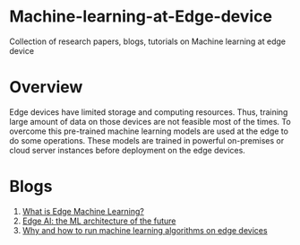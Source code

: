 # Machine-learning-at-Edge-device
Collection of research papers, blogs, tutorials on Machine learning at edge device

# Overview
Edge devices have limited storage and computing resources. Thus, training large amount of data on those devices are not feasible most of the times. To overcome this pre-trained machine learning models are used at the edge to do some operations. These models are trained in powerful on-premises or cloud server instances before deployment on the edge devices.


# Blogs
1. <a href="https://www.fierceelectronics.com/electronics/what-edge-machine-learning" target="_black">What is Edge Machine Learning?</a>
1. <a href="https://towardsdatascience.com/will-edge-ai-be-the-ml-architecture-of-the-future-42663d3cbb5" target="_black"> Edge AI: the ML architecture of the future</a>
2. <a href="https://www.therobotreport.com/why-and-how-to-run-machine-learning-algorithms-on-edge-devices/" target="_black">Why and how to run machine learning algorithms on edge devices</a>
